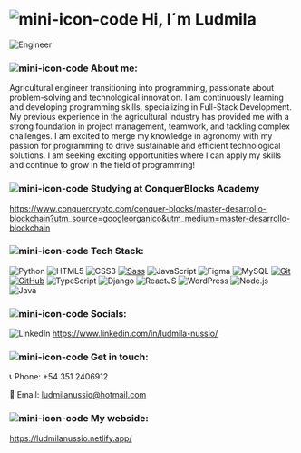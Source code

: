 # ![mini-icon-code](https://github.com/Ludmila-nus/Ludmila-nus/assets/123734518/548c4b00-a2f8-4577-a722-1b4142d6a183) Hi, I´m Ludmila

![Engineer](https://github.com/Ludmila-nus/Ludmila-nus/assets/123734518/5c4292b0-6279-4984-a3d4-e32f41699ec0)



### ![mini-icon-code](https://github.com/Ludmila-nus/Ludmila-nus/assets/123734518/1e5d62f4-0c37-4fcf-9637-1d2e70f6fad8) About me:

Agricultural engineer transitioning into programming, passionate about problem-solving and technological innovation. I am continuously learning and developing programming skills, specializing in Full-Stack Development. My previous experience in the agricultural industry has provided me with a strong foundation in project management, teamwork, and tackling complex challenges. I am excited to merge my knowledge in agronomy with my passion for programming to drive sustainable and efficient technological solutions. I am seeking exciting opportunities where I can apply my skills and continue to grow in the field of programming!

### ![mini-icon-code](https://github.com/Ludmila-nus/Ludmila-nus/assets/123734518/1e5d62f4-0c37-4fcf-9637-1d2e70f6fad8) Studying at ConquerBlocks Academy 
https://www.conquercrypto.com/conquer-blocks/master-desarrollo-blockchain?utm_source=googleorganico&utm_medium=master-desarrollo-blockchain

### ![mini-icon-code](https://github.com/Ludmila-nus/Ludmila-nus/assets/123734518/37b817b7-3efe-4be8-9807-4b74a7e47cba) Tech Stack:

 ![Python](https://img.shields.io/badge/python-3670A0?style=flat&logo=python&logoColor=ffdd54) ![HTML5](https://img.shields.io/badge/html5-%23E34F26.svg?style=flat&logo=html5&logoColor=white) ![CSS3](https://img.shields.io/badge/css3-%231572B6.svg?style=flat&logo=css3&logoColor=white) [![Sass](https://img.shields.io/badge/Sass-%23CC6699.svg?style=flat&logo=sass&logoColor=white)](https://sass-lang.com/)
 ![JavaScript](https://img.shields.io/badge/javascript-%23323330.svg?style=flat&logo=javascript&logoColor=%23F7DF1E) ![Figma](https://img.shields.io/badge/figma-%23F24E1E.svg?style=flat&logo=figma&logoColor=white) ![MySQL](https://img.shields.io/badge/mysql-%2300f.svg?style=flat&logo=mysql&logoColor=white) [![Git](https://img.shields.io/badge/Git-%23F05032.svg?style=flat&logo=git&logoColor=white)](https://git-scm.com/) [![GitHub](https://img.shields.io/badge/GitHub-%23121011.svg?style=flat&logo=github&logoColor=white)](https://github.com/) ![TypeScript](https://img.shields.io/badge/TypeScript-3178C6?style=flat&logo=typescript&logoColor=white) ![Django](https://img.shields.io/badge/Django-092E20?style=flat&logo=django&logoColor=white) ![ReactJS](https://img.shields.io/badge/ReactJS-61DAFB?style=flat&logo=react&logoColor=white) ![WordPress](https://img.shields.io/badge/WordPress-21759B?style=flat&logo=wordpress&logoColor=white) ![Node.js](https://img.shields.io/badge/Node.js-339933?style=flat&logo=node.js&logoColor=white) ![Java](https://img.shields.io/badge/Java-007396?style=flat&logo=java&logoColor=white)








### ![mini-icon-code](https://github.com/Ludmila-nus/Ludmila-nus/assets/123734518/86a26b07-8c21-4fe9-aeca-fe70ce8f70f1) Socials:
![LinkedIn](https://img.shields.io/badge/LinkedIn-%230077B5.svg?logo=linkedin&logoColor=white)
https://www.linkedin.com/in/ludmila-nussio/

### ![mini-icon-code](https://github.com/Ludmila-nus/Ludmila-nus/assets/123734518/37b817b7-3efe-4be8-9807-4b74a7e47cba) Get in touch:
📞 Phone: +54 351 2406912

📧 Email: ludmilanussio@hotmail.com

### ![mini-icon-code](https://github.com/Ludmila-nus/Ludmila-nus/assets/123734518/37b817b7-3efe-4be8-9807-4b74a7e47cba) My webside:
https://ludmilanussio.netlify.app/


